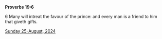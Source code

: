 **Proverbs 19:6**

6 Many will intreat the favour of the prince: and every man is a friend to him that giveth gifts.

[Sunday 25-August, 2024](https://getbible.life/kjv/Proverbs/19/6)
